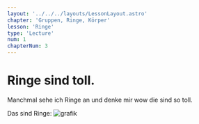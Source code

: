 ```yaml
---
layout: '../../../layouts/LessonLayout.astro'
chapter: 'Gruppen, Ringe, Körper'
lesson: 'Ringe'
type: 'Lecture'
num: 1
chapterNum: 3
---
```


# Ringe sind toll.

Manchmal sehe ich Ringe an und denke mir wow die sind so toll.

Das sind Ringe:
![grafik](https://github.com/user-attachments/assets/a39df5f8-1730-4ab1-8db5-0cb4974a8373)

